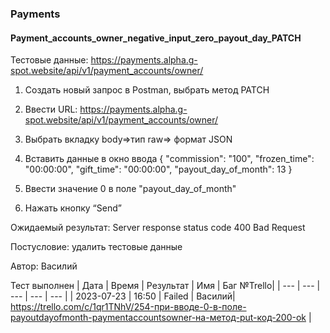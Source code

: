 ### Payments
#### Payment_accounts_owner_negative_input_zero_payout_day_PATCH

Тестовые данные: https://payments.alpha.g-spot.website/api/v1/payment_accounts/owner/


1. Создать новый запрос в Postman, выбрать метод PATCH

2. Ввести URL: https://payments.alpha.g-spot.website/api/v1/payment_accounts/owner/

3. Выбрать вкладку body=>тип raw=> формат JSON

4. Вставить данные в окно ввода
{
  "commission": "100",
  "frozen_time": "00:00:00",
  "gift_time": "00:00:00",
  "payout_day_of_month": 13
}

5. Ввести значение 0 в поле "payout_day_of_month"

6. Нажать кнопку “Send”

Ожидаемый результат: Server response status code 400 Bad Request


Постусловие: удалить тестовые данные

Автор: Василий

Тест выполнен
|     Дата    | Время | Результат |   Имя  | Баг №Trello|
|     ---     |  ---  |    ---    |   ---  |    ---     |
|  2023-07-23 | 16:50 |   Failed  | Василий|     https://trello.com/c/1qr1TNhV/254-при-вводе-0-в-поле-payoutdayofmonth-paymentaccountsowner-на-метод-put-код-200-ok      | 